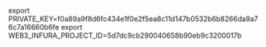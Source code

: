 export PRIVATE_KEY=f0a89a9f8d6fc434e1f0e2f5ea8c11d147b0532b6b8266da9a76c7a16660b6fe
export WEB3_INFURA_PROJECT_ID=5d7dc9cb290040658b90eb9c3200017b 